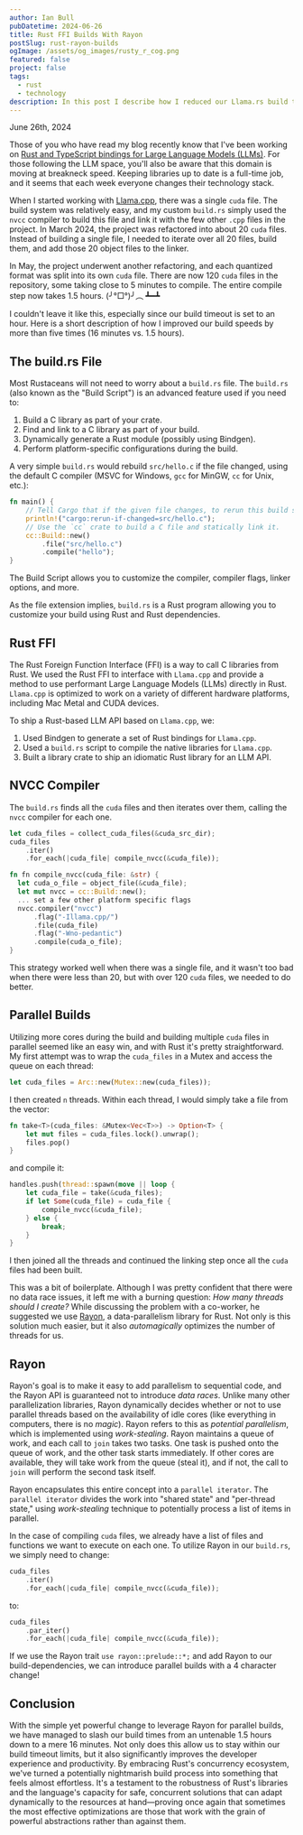 ```yaml
---
author: Ian Bull
pubDatetime: 2024-06-26
title: Rust FFI Builds With Rayon
postSlug: rust-rayon-builds
ogImage: /assets/og_images/rusty_r_cog.png
featured: false
project: false
tags:
  - rust
  - technology
description: In this post I describe how I reduced our Llama.rs build times from 1.5h to 16min using Rayon
---
```


June 26th, 2024

Those of you who have read my blog recently know that I've been working on [Rust and TypeScript bindings for Large Language Models (LLMs)](/blog/2024/llamas-and-dinosaurs/llamas-and-dinosaurs). For those following the LLM space, you'll also be aware that this domain is moving at breakneck speed. Keeping libraries up to date is a full-time job, and it seems that each week everyone changes their technology stack.

When I started working with [Llama.cpp](https://github.com/ggerganov/llama.cpp), there was a single `cuda` file. The build system was relatively easy, and my custom `build.rs` simply used the `nvcc` compiler to build this file and link it with the few other `.cpp` files in the project. In March 2024, the project was refactored into about 20 `cuda` files. Instead of building a single file, I needed to iterate over all 20 files, build them, and add those 20 object files to the linker.

In May, the project underwent another refactoring, and each quantized format was split into its own `cuda` file. There are now 120 `cuda` files in the repository, some taking close to 5 minutes to compile. The entire compile step now takes 1.5 hours. (╯°□°)╯︵ ┻━┻

I couldn't leave it like this, especially since our build timeout is set to an hour. Here is a short description of how I improved our build speeds by more than five times (16 minutes vs. 1.5 hours).

## The build.rs File

Most Rustaceans will not need to worry about a `build.rs` file. The `build.rs` (also known as the "Build Script") is an advanced feature used if you need to:

1. Build a C library as part of your crate.
2. Find and link to a C library as part of your build.
3. Dynamically generate a Rust module (possibly using Bindgen).
4. Perform platform-specific configurations during the build.

A very simple `build.rs` would rebuild `src/hello.c` if the file changed, using the default C compiler (MSVC for Windows, `gcc` for MinGW, `cc` for Unix, etc.):

```rust
fn main() {
    // Tell Cargo that if the given file changes, to rerun this build script.
    println!("cargo:rerun-if-changed=src/hello.c");
    // Use the `cc` crate to build a C file and statically link it.
    cc::Build::new()
        .file("src/hello.c")
        .compile("hello");
}
```

The Build Script allows you to customize the compiler, compiler flags, linker options, and more.

As the file extension implies, `build.rs` is a Rust program allowing you to customize your build using Rust and Rust dependencies.

## Rust FFI

The Rust Foreign Function Interface (FFI) is a way to call C libraries from Rust. We used the Rust FFI to interface with `Llama.cpp` and provide a method to use performant Large Language Models (LLMs) directly in Rust. `Llama.cpp` is optimized to work on a variety of different hardware platforms, including Mac Metal and CUDA devices.

To ship a Rust-based LLM API based on `Llama.cpp`, we:

1. Used Bindgen to generate a set of Rust bindings for `Llama.cpp`.
2. Used a `build.rs` script to compile the native libraries for `Llama.cpp`.
3. Built a library crate to ship an idiomatic Rust library for an LLM API.

## NVCC Compiler

The `build.rs` finds all the `cuda` files and then iterates over them, calling the `nvcc` compiler for each one.

```rust
let cuda_files = collect_cuda_files(&cuda_src_dir);
cuda_files
    .iter()
    .for_each(|cuda_file| compile_nvcc(&cuda_file));
```

```rust
fn fn compile_nvcc(cuda_file: &str) {
  let cuda_o_file = object_file(&cuda_file);
  let mut nvcc = cc::Build::new();
  ... set a few other platform specific flags
  nvcc.compiler("nvcc")
      .flag("-Illama.cpp/")
      .file(cuda_file)
      .flag("-Wno-pedantic")
      .compile(cuda_o_file);
}
```

This strategy worked well when there was a single file, and it wasn't too bad when there were less than 20, but with over 120 `cuda` files, we needed to do better.

## Parallel Builds

Utilizing more cores during the build and building multiple `cuda` files in parallel seemed like an easy win, and with Rust it's pretty straightforward. My first attempt was to wrap the `cuda_files` in a Mutex and access the queue on each thread:

```rust
let cuda_files = Arc::new(Mutex::new(cuda_files));
```

I then created `n` threads. Within each thread, I would simply take a file from the vector:

```rust
fn take<T>(cuda_files: &Mutex<Vec<T>>) -> Option<T> {
    let mut files = cuda_files.lock().unwrap();
    files.pop()
}
```

and compile it:

```rust
handles.push(thread::spawn(move || loop {
    let cuda_file = take(&cuda_files);
    if let Some(cuda_file) = cuda_file {
        compile_nvcc(&cuda_file);
    } else {
        break;
    }
}
```

I then joined all the threads and continued the linking step once all the `cuda` files had been built.

This was a bit of boilerplate. Although I was pretty confident that there were no data race issues, it left me with a burning question: _How many threads should I create?_ While discussing the problem with a co-worker, he suggested we use [Rayon](https://crates.io/crates/rayon), a data-parallelism library for Rust. Not only is this solution much easier, but it also _automagically_ optimizes the number of threads for us.

## Rayon

Rayon's goal is to make it easy to add parallelism to sequential code, and the Rayon API is guaranteed not to introduce _data races_. Unlike many other parallelization libraries, Rayon dynamically decides whether or not to use parallel threads based on the availability of idle cores (like everything in computers, there is no _magic_). Rayon refers to this as _potential parallelism_, which is implemented using _work-stealing_. Rayon maintains a queue of work, and each call to `join` takes two tasks. One task is pushed onto the queue of work, and the other task starts immediately. If other cores are available, they will take work from the queue (steal it), and if not, the call to `join` will perform the second task itself.

Rayon encapsulates this entire concept into a `parallel iterator`. The `parallel iterator` divides the work into "shared state" and "per-thread state," using _work-stealing_ technique to potentially process a list of items in parallel.

In the case of compiling `cuda` files, we already have a list of files and functions we want to execute on each one. To utilize Rayon in our `build.rs`, we simply need to change:

```rust
cuda_files
    .iter()
    .for_each(|cuda_file| compile_nvcc(&cuda_file));
```

to:

```rust
cuda_files
    .par_iter()
    .for_each(|cuda_file| compile_nvcc(&cuda_file));
```

If we use the Rayon trait `use rayon::prelude::*;` and add Rayon to our build-dependencies, we can introduce parallel builds with a 4 character change!

## Conclusion

With the simple yet powerful change to leverage Rayon for parallel builds, we have managed to slash our build times from an untenable 1.5 hours down to a mere 16 minutes. Not only does this allow us to stay within our build timeout limits, but it also significantly improves the developer experience and productivity. By embracing Rust's concurrency ecosystem, we've turned a potentially nightmarish build process into something that feels almost effortless. It's a testament to the robustness of Rust's libraries and the language's capacity for safe, concurrent solutions that can adapt dynamically to the resources at hand—proving once again that sometimes the most effective optimizations are those that work with the grain of powerful abstractions rather than against them.
